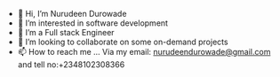 - 👋 Hi, I’m Nurudeen Durowade
- 👀 I’m interested in software development
- 🌱 I’m a Full stack Engineer
- 💞️ I’m looking to collaborate on some on-demand projects
- 📫 How to reach me ... Via my email: nurudeendurowade@gmail.com and tell no:+2348102308366

<!---
nurudeen2432/nurudeen2432 is a ✨ special ✨ repository because its `README.md` (this file) appears on your GitHub profile.
You can click the Preview link to take a look at your changes.
--->
